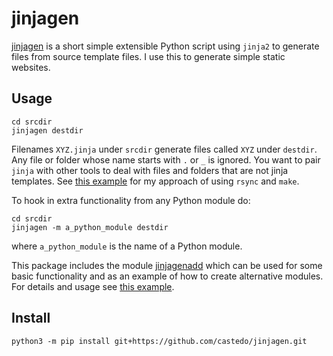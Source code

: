 # jinjagen

[jinjagen](jinjagen) is a short simple extensible Python script using `jinja2`
to generate files from source template files. I use this to generate simple
static websites.


## Usage

```
cd srcdir
jinjagen destdir
```

Filenames `XYZ.jinja` under `srcdir` generate files called `XYZ` under
`destdir`.
Any file or folder whose name starts with `.` or `_` is ignored.
You want to pair `jinja` with other tools to deal with files and folders that
are not jinja templates.
See [this example](example/) for my approach of using `rsync` and
`make`.

To hook in extra functionality from any Python module do:

```
cd srcdir
jinjagen -m a_python_module destdir
```
where `a_python_module` is the name of a Python module.

This package includes the module [jinjagenadd](jinjagenadd/__init__.py) which
can be used for some basic functionality and as an example of how to create
alternative modules.
For details and usage see [this example](example/).


## Install

```
python3 -m pip install git+https://github.com/castedo/jinjagen.git
```

